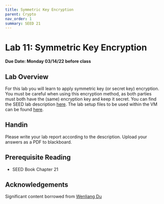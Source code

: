 ```yaml
---
title: Symmetric Key Encryption
parent: Crypto
nav_order: 1
summary: SEED 21
---
```


# Lab 11: Symmetric Key Encryption

**Due Date: Monday 03/14/22 before class**

## Lab Overview

For this lab you will learn to apply symmetric key (or secret key) encryption. You must be careful when using this encryption method, as both parties must both have the (same) encryption key and keep it secret.
You can find the SEED lab description [here](https://seedsecuritylabs.org/Labs_20.04/Files/Crypto_Encryption/Crypto_Encryption.pdf).
The
lab setup files to be used within the VM can be found [here](https://seedsecuritylabs.org/Labs_20.04/Files/Crypto_Encryption/Labsetup.zip).


## Handin
Please write your lab report according to the description. Upload your answers as a PDF to blackboard. 

## Prerequisite Reading
- SEED Book Chapter 21

## Acknowledgements 
Significant content borrowed from [Wenliang Du](https://web.ecs.syr.edu/~wedu/)
